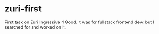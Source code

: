 # zuri-first
First task on Zuri Ingressive 4 Good. It was for fullstack frontend devs but I searched for and worked on it.
